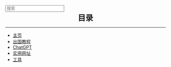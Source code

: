 <input type="search" value aria-lable="Search text" placeholder="搜索">
<center><font size=5><b>目录</b></font></center> 

***

* [主页](/README.md)  
* [出国教程](/JC/PC.md)  
* [ChatGPT](/CT/zc.md)  
* [实用网址](/wz/sy/sy.md)  
* [工具](/tools/idm.md)